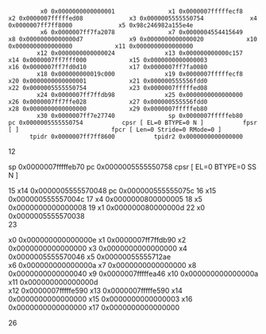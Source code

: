              x0 0x0000000000000001               x1 0x0000007fffffecf8            x2 0x0000007fffffed08             x3 0x0000005555550754             x4 0x0000007ff7ff8000             x5 0x98c246982a155e4e        
             x6 0x0000007ff7fa2078               x7 0x0000004554415649            x8 0x00000000000000d7             x9 0x0000000000000020            x10 0x0000000000000000            x11 0x0000000000000000        
            x12 0x0000000000000024              x13 0x000000000000c157           x14 0x0000007ff7fff000            x15 0x0000000000000003            x16 0x0000007ff7fd0d10            x17 0x0000007ff7fa0080        
            x18 0x000000000019c000              x19 0x0000007fffffecf8           x20 0x0000000000000001            x21 0x000000555556fdd0            x22 0x0000005555550754            x23 0x0000007fffffed08        
            x24 0x0000007ff7ffdb98              x25 0x0000000000000000           x26 0x0000007ff7ffe028            x27 0x000000555556fdd0            x28 0x0000000000000000            x29 0x0000007fffffeb80        
            x30 0x0000007ff7e27740               sp 0x0000007fffffeb80            pc 0x0000005555550754           cpsr [ EL=0 BTYPE=0 N ]           fpsr [ ]                          fpcr [ Len=0 Stride=0 RMode=0 ]
          tpidr 0x0000007ff7ff8600           tpidr2 0x0000000000000000


12

sp 0x0000007fffffeb70            pc 0x0000005555550758          cpsr [ EL=0 BTYPE=0 SS N ] 

15
x14 0x0000005555570048    pc 0x000000555555075c
16
x15 0x000000555557004c 
17
x4 0x0000000800000005 
18
x5 0x0000000000000008 
19
x1 0x000000080000000d 
22
x0 0x0000005555570038  
23

x0 0x000000000000000e               x1 0x0000007ff7ffdb90            x2 0x0000000000000000             x3 0x0000000000000000              x4 0x0000005555570046            x5 0x00000055555712ae        
             x6 0x000000000000000a               x7 0x0000000000000000            x8 0x0000000000000040             x9 0x0000007fffffea46             x10 0x000000000000000a           x11 0x000000000000000d        
            x12 0x0000007fffffe590              x13 0x0000007fffffe590           x14 0x0000000000000000            x15 0x0000000000000003             x16 0x0000000000000000           x17 0x0000000000000000    

26
